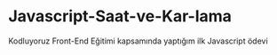# Javascript-Saat-ve-Kar-lama
Kodluyoruz Front-End Eğitimi kapsamında yaptığım ilk Javascript ödevi

